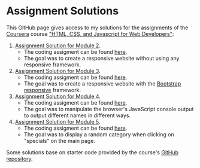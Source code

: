 # Assignment Solutions

This GitHub page gives access to my solutions for the assignments of the [Coursera](https://www.coursera.org) course ["HTML, CSS, and Javascript for Web Developers"](https://www.coursera.org/learn/html-css-javascript-for-web-developers):

1. [Assignment Solution for Module 2](module2-solution).
   - The coding assigment can be found [here](https://github.com/jhu-ep-coursera/fullstack-course4/blob/master/assignments/assignment2/Assignment-2.md).
   - The goal was to create a responsive website without using any responsive framework.
2. [Assignment Solution for Module 3](module3-solution).
   - The coding assigment can be found [here](https://github.com/jhu-ep-coursera/fullstack-course4/blob/master/assignments/assignment3/Assignment-3.md).
   - The goal was to create a responsive website with the [Bootstrap responsive](http://getbootstrap.com/) framework.
3. [Assignment Solution for Module 4](module4-solution).
   - The coding assigment can be found [here](https://github.com/jhu-ep-coursera/fullstack-course4/blob/master/assignments/assignment4/Assignment-4.md).
   - The goal was to manipulate the browser's JavaScript console output to output different names in different ways.
4. [Assignment Solution for Module 5](module5-solution).
   - The coding assigment can be found [here](https://github.com/jhu-ep-coursera/fullstack-course4/blob/master/assignments/assignment5/Assignment-5.md).
   - The goal was to display a random category when clicking on "specials" on the main page. 

Some solutions base on starter code provided by the course's [GitHub repository](https://github.com/jhu-ep-coursera/fullstack-course4).
